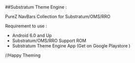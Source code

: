 ##Substratum Theme Engine :

PureZ NavBars Collection for Substratum/OMS/RRO

Requirement to use :
- Android 6.0 and Up
- Substratum/OMS/RRO Support ROM
- Substratum Theme Engine App
  (Get on Google Playstore )

//Happy Theming

